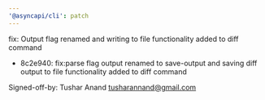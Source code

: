 ```yaml
---
'@asyncapi/cli': patch
---
```


fix: Output flag renamed and writing to file functionality added to diff command 

- 8c2e940: fix:parse flag output renamed to save-output and saving diff output to file functionality added to diff command

Signed-off-by: Tushar Anand <tusharannand@gmail.com>


